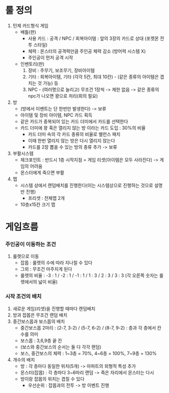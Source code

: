 # 룰 정의
1. 턴제 카드형식 게임
	+ 배틀(판)
		+ 사용 카드 : 공격 / NPC / 회복아이템
	    	: 앞의 3장의 카드로 상대 (포켓몬 전투 스타일)
		+ 체력 : 몬스터의 공격력만큼 주인공 체력 감소 (방어력 시스템 X)
		+ 주인공이 먼저 공격 시작
	+ 인벤토리(판)
		1. 장비 : 주무기, 보조무기, 장비아이템
		2. 기타 : 회복아이템, 기타 (각각 5칸, 최대 10칸) - (같은 종류의 아이템은 겹치는 것 가능) 등
		3. NPC - (여러명으로 늘리고) 무조건 1장씩 -> 제한 없음
		-> 같은 종류의 npc가 나오면 꽝으로 처리(회의 필요)
2. 방
	+ (방에서 이벤트는 단 한번만 발생한다) -> 보류
	+ 아이템 및 장비 아이템, NPC 카드 획득
	+ 같은 카드가 중복되어 있는 카드 더미에서 카드를 선택한다
	+ 카드 더미에 꽝 혹은 열리지 않는 방 이라는 카드 도입 : 30%의 비율
		+ 카드 더미 속의 각 카드 종류의 비율로 밸런스 패치
		+ 이때 한번 열리지 않는 방은 다시 열리지 않는다 
		+ 카드를 2장 뽑을 수 있는 방의 종류 추가 -> 보류
3. 부활시스템
	+ 체크포인트 : 반드시 1층 시작지점 = 게임 리셋(아이템은 모두 사라진다) -> 게임의 어려움
	+ 몬스터에게 죽으면 부활
4. 맵
	+ 시스템 상에서 랜덤배치를 진행한다(이는 시스템상으로 진행하는 것으로 설명만 진행)
		+ 프리셋 : 전체맵 2개
	+ 10층x15칸 크기 맵

# 게임흐름

### 주인공이 이동하는 조건
1. 룰렛으로 이동
	* 잡몹 : 룰렛의 수에 따라 지나칠 수 있다
	* 그외 : 무조건 마주치게 된다
	* 룰렛의 비율 : -3 : 1 / -2 : 1 / -1 : 1 / 1 : 3 / 2 : 3 / 3 : 3 (각 오른쪽 숫자는 룰렛에서의 넓이 비율)


### 시작 조건의 배치
1. 새로운 게임(리셋)을 진행할 때마다 랜덤배치
2. 방과 잡몹은 무조건 랜덤 배치
3. 중간보스몹과 보스몹의 배치
	* 중간보스몹 2마리 : (2-7, 3-2) / (5-7, 6-2) / (8-7, 9-2) : 층과 각 층에서 칸 수를 의미
	* 보스몹 : 3,6,9층 끝 칸
	* (보스와 중간보스의 순서는 둘 다 각각 랜덤)
	* 보스, 중간보스의 체력 : 1~3층 = 70%, 4~6층 = 100%, 7~9층 = 130%
3. 개수의 배치
	* 방 : 각 층마다 동일한 위치(5개) -> 아파트의 외형적 특성 추가
	* 몬스터(잡몹) : 각 층마다 3~6마리 랜덤 -> 죽은 자리에서 몬스터는 다시 
	* 방이랑 잡몹의 위치는 겹칠 수 있다
		* 우선순위 : 잡몹과의 전투 -> 방 이벤트 진행
